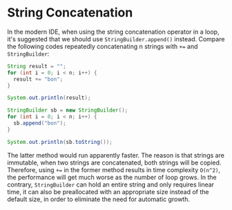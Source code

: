 # String Concatenation

In the modern IDE, when using the string concatenation operator in a loop, it's suggested that we should use `StringBuilder.append()` instead. Compare the following codes repeatedly concatenating n strings with `+=` and `StringBuilder`:

```java
String result = "";
for (int i = 0; i < n; i++) {
  result += "bon";
}

System.out.println(result);
```

```java
StringBuilder sb = new StringBuilder();
for (int i = 0; i < n; i++) {
  sb.append("bon");
}

System.out.println(sb.toString());
```

The latter method would run apparently faster. The reason is that strings are immutable, when two strings are concatenated, both strings will be copied. Therefore, using `+=` in the former method results in time complexity `O(n^2)`, the performance will get much worse as the number of loop grows. In the contrary, `StringBuilder` can hold an entire string and only requires linear time, it can also be preallocated with an appropriate size instead of the default size, in order to eliminate the need for automatic growth.
